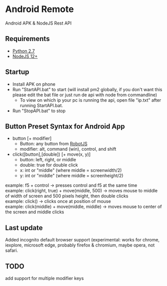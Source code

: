 # Android Remote
Android APK &amp; NodeJS Rest API

## Requirements
* [Python 2.7](https://www.python.org/downloads/release/python-2717/)
* [NodeJS 12+](https://nodejs.org/en/) 

## Startup
* Install APK on phone
* Run "StartAPI.bat" to start (will install pm2 globally, if you don't want this please edit the bat file or just run de api with node from commandline)
   * To view on which ip your pc is running the api, open file "ip.txt" after running StartAPI.bat.
* Run "StopAPI.bat" to stop

## Button Preset Syntax for Android App
* button [+ modifier]
    * Button: any button from [RobotJS](http://robotjs.io/docs/syntax#keys)
    * modifier: alt, command (win), control, and shift  
* click([button],[double]) [+ move(x, y)]
    * button: left, right, or middle
    * double: true for double click
    * x: int or "middle" (where middle = screenwidth/2)
    * y: int or "middle" (where middle = screenheight/2)  

example: f5 + control -> presses control and f5 at the same time  
example: click(right, true) + move(middle, 500) -> moves mouse to middle of width of screen and 500 pixels height, then double clicks  
example: click() -> clicks once at position of mouse  
example: click(middle) + move(middle, middle) -> moves mouse to center of the screen and middle clicks

## Last update
Added incognito default browser support (experimental: works for chrome, iexplore, microsoft edge, probably firefox & chromium, maybe opera, not safari.

## TODO
add support for multiple modifier keys
